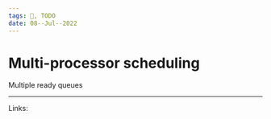 ```yaml
---
tags: 🌱, TODO 
date: 08--Jul--2022
---
```


# Multi-processor scheduling

Multiple ready queues

---
Links: 